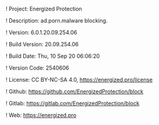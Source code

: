 ! Project: Energized Protection

! Description: ad.porn.malware blocking.

! Version: 6.0.1.20.09.254.06

! Build Version: 20.09.254.06

! Build Date: Thu, 10 Sep 20 06:06:20

! Version Code: 2540606

! License: CC BY-NC-SA 4.0, https://energized.pro/license

! Github: https://github.com/EnergizedProtection/block

! Gitlab: https://gitlab.com/EnergizedProtection/block


! Web: https://energized.pro

